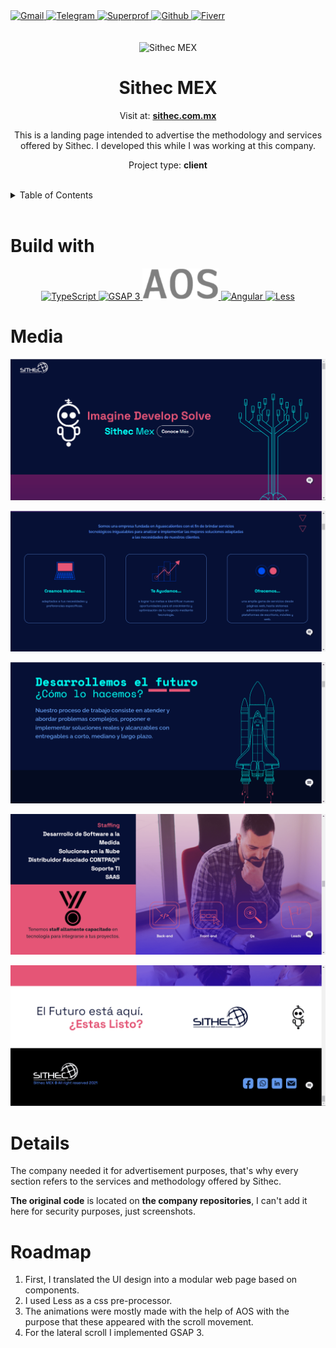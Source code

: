 <div><a href='mailto:abelsotovaldez@gmail.com' target='_blank'>
                <img src='https://img.shields.io/static/v1?style=for-the-badge&message=Gmail&color=EA4335&logo=Gmail&logoColor=FFFFFF&label=' alt='Gmail' height='30px'/>
            </a><a href='https://t.me/NielsBored' target='_blank'>
                <img src='https://img.shields.io/static/v1?style=for-the-badge&message=Telegram&color=26A5E4&logo=Telegram&logoColor=FFFFFF&label=' alt='Telegram' height='30px'/>
            </a><a href='https://www.superprof.mx/estudiante-ingenieria-sistemas-computacionales-clases-programacion-nivel-preparatoria-universitario.html' target='_blank'>
                <img src='https://img.shields.io/static/v1?style=for-the-badge&message=Superprof&color=ff6363&logo=Superprof&logoColor=ff6363&label=&fontColor=ff6363' alt='Superprof' height='30px'/>
            </a><a href='https://github.com/Niels-Bored' target='_blank'>
                <img src='https://img.shields.io/static/v1?style=for-the-badge&message=GitHub&color=181717&logo=GitHub&logoColor=FFFFFF&label=' alt='Github' height='30px'/>
            </a><a href='https://es.fiverr.com/abelsotovaldez?up_rollout=tr' target='_blank'>
                <img src='https://img.shields.io/static/v1?style=for-the-badge&message=Fiverr&color=222222&logo=Fiverr&logoColor=1DBF73&label=' alt='Fiverr' height='30px'/>
            </a></div><div align='center'><br><br><img src='https://sithec.com.mx/assets/Images/logo_sithec_white.svg' alt='Sithec MEX' height='80px'/>

# Sithec MEX

Visit at: **[sithec.com.mx](https://sithec.com.mx/)**

This is a landing page intended to advertise the methodology and services offered by Sithec. I developed this while I was working at this company.

Project type: **client**

</div><br><details>
            <summary>Table of Contents</summary>
            <ol>
<li><a href='#buildwith'>Build With</a></li>
<li><a href='#media'>Media</a></li>
<li><a href='#details'>Details</a></li>
<li><a href='#roadmap'>Roadmap</a></li></ol>
        </details><br>

# Build with

<div align='center'><a href='https://www.typescriptlang.org/' target='_blank'> <img src='https://cdn.svgporn.com/logos/typescript-icon.svg' alt='TypeScript' title='TypeScript' height='50px'/> </a><a href='https://greensock.com/gsap/' target='_blank'> <img src='https://cdn.svgporn.com/logos/greensock-icon.svg' alt='GSAP 3' title='GSAP 3' height='50px'/> </a><a href='https://michalsnik.github.io/aos/' target='_blank'> <img src='https://raw.githubusercontent.com/DariHernandez/DariHernandez/main/imgs/aos.svg' alt='AOS' title='AOS' height='50px'/> </a><a href='https://angular.io/' target='_blank'> <img src='https://cdn.svgporn.com/logos/angular-icon.svg' alt='Angular' title='Angular' height='50px'/> </a><a href='https://lesscss.org/' target='_blank'> <img src='https://cdn.svgporn.com/logos/less.svg' alt='Less' title='Less' height='50px'/> </a></div>

# Media

![Header](https://github.com/Niels-Bored/Sithec-MEX/blob/master/images/1.png?raw=true)

![About Us](https://github.com/Niels-Bored/Sithec-MEX/blob/master/images/2.png?raw=true)

![How we work](https://github.com/Niels-Bored/Sithec-MEX/blob/master/images/3.png?raw=true)

![Services](https://github.com/Niels-Bored/Sithec-MEX/blob/master/images/4.png?raw=true)

![Footer](https://github.com/Niels-Bored/Sithec-MEX/blob/master/images/5.png?raw=true)

# Details

The company needed it for advertisement purposes, that's why every section refers to the services and methodology offered by Sithec.

**The original code** is located on **the company repositories**, I can't add it here for security purposes, just screenshots.

# Roadmap

1. First, I translated the UI design into a modular web page based on components. 
2. I used Less as a css pre-processor.
3. The animations were mostly made with the help of AOS with the purpose that these appeared with the scroll movement. 
4. For the lateral scroll I implemented GSAP 3.


